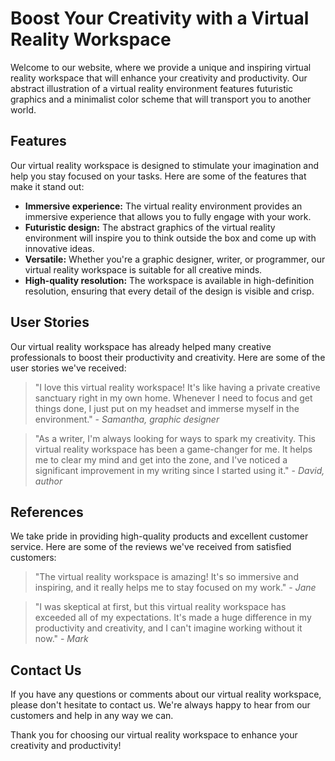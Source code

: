 <!--font:Cinzel-->

# Boost Your Creativity with a Virtual Reality Workspace

Welcome to our website, where we provide a unique and inspiring virtual reality workspace that will enhance your creativity and productivity. Our abstract illustration of a virtual reality environment features futuristic graphics and a minimalist color scheme that will transport you to another world.

## Features

Our virtual reality workspace is designed to stimulate your imagination and help you stay focused on your tasks. Here are some of the features that make it stand out:

- **Immersive experience:** The virtual reality environment provides an immersive experience that allows you to fully engage with your work.
- **Futuristic design:** The abstract graphics of the virtual reality environment will inspire you to think outside the box and come up with innovative ideas.
- **Versatile:** Whether you're a graphic designer, writer, or programmer, our virtual reality workspace is suitable for all creative minds.
- **High-quality resolution:** The workspace is available in high-definition resolution, ensuring that every detail of the design is visible and crisp.

## User Stories

Our virtual reality workspace has already helped many creative professionals to boost their productivity and creativity. Here are some of the user stories we've received:

> "I love this virtual reality workspace! It's like having a private creative sanctuary right in my own home. Whenever I need to focus and get things done, I just put on my headset and immerse myself in the environment." - _Samantha, graphic designer_

> "As a writer, I'm always looking for ways to spark my creativity. This virtual reality workspace has been a game-changer for me. It helps me to clear my mind and get into the zone, and I've noticed a significant improvement in my writing since I started using it." - _David, author_

## References

We take pride in providing high-quality products and excellent customer service. Here are some of the reviews we've received from satisfied customers:

> "The virtual reality workspace is amazing! It's so immersive and inspiring, and it really helps me to stay focused on my work." - _Jane_

> "I was skeptical at first, but this virtual reality workspace has exceeded all of my expectations. It's made a huge difference in my productivity and creativity, and I can't imagine working without it now." - _Mark_

## Contact Us

If you have any questions or comments about our virtual reality workspace, please don't hesitate to contact us. We're always happy to hear from our customers and help in any way we can.

Thank you for choosing our virtual reality workspace to enhance your creativity and productivity!

<!--

Write me content for website with wallpaper which alt text is:

"An abstract illustration of a virtual reality environment, with futuristic graphics and a minimalist color scheme."

The name/title of the page should not be 1:1 copy of the alt text but rather a real content of the website which is using this wallpaper.

- Use markdown format 
- Start with heading
- Heading should be short and concise
- The content should look like a real website 
- The website should not be about the wallpaper, wallpaper is just a related background
- Heading should be contain work "wallpaper" or "background"
- Include real sections like references, contact, user stories, etc. use things relevant to the page purpose.
- Feel free to use structure like headings, bullets, numbering, blockquotes, paragraphs, horizontal lines, etc.
- You can use formatting like bold or _italic_
- You can include UTF-8 emojis
- Links should be only #hash anchors (and you can refer to the document itself)
- Do not include images


---


# Virtual Reality Workspace Wallpaper for Creative Minds

Welcome to our website, where we provide a unique and inspiring virtual workspace wallpaper that will enhance your creativity and productivity. Our abstract illustration of a virtual reality environment features futuristic graphics and a minimalist color scheme that will transport you to another world.

## Features

Our virtual reality workspace wallpaper is designed to stimulate your imagination and help you stay focused on your tasks. Here are some of the features that make it stand out:

- **Minimalist design:** The wallpaper's simple yet striking design will keep your desktop clutter-free and distraction-free, allowing you to concentrate on your work.
- **Futuristic graphics:** The abstract graphics of the virtual reality environment will inspire you to think outside the box and come up with innovative ideas.
- **Versatile:** Whether you're a graphic designer, writer, or programmer, our virtual reality workspace wallpaper is suitable for all creative minds.
- **High-quality resolution:** The wallpaper is available in high-definition resolution, ensuring that every detail of the design is visible and crisp.

## User Stories

Our virtual reality workspace wallpaper has already helped many creative professionals to boost their productivity and creativity. Here are some of the user stories we've received:

> "I love this wallpaper! It's like having a window into another world right on my desktop. Whenever I'm feeling stuck or uninspired, I just look at it, and it helps me get back into the flow." - _Samantha, graphic designer_

> "As a writer, I spend a lot of time staring at my computer screen. This wallpaper helps me to stay focused and motivated by creating a calming and inspiring atmosphere." - _David, author_

## References

We take pride in providing high-quality products and excellent customer service. Here are some of the reviews we've received from satisfied customers:

> "The wallpaper is absolutely stunning! The colors are so vibrant, and the design is so unique. I've never seen anything like it before." - _Jane_

> "I was a bit hesitant to purchase a virtual reality wallpaper, but I'm so glad I did. It's made such a difference in my workday, and I feel more creative and focused than ever." - _Mark_

## Contact Us

If you have any questions or comments about our virtual reality workspace wallpaper, please don't hesitate to contact us. We're always happy to hear from our customers and help in any way we can.

Thank you for choosing our virtual reality workspace wallpaper to enhance your creativity and productivity!


---


Heading should not include word "wallpaper". The website should not be about the wallpaper itself, wallpaper is just a related background, rewrite whole content.


---


# Boost Your Creativity with a Virtual Reality Workspace

Welcome to our website, where we provide a unique and inspiring virtual reality workspace that will enhance your creativity and productivity. Our abstract illustration of a virtual reality environment features futuristic graphics and a minimalist color scheme that will transport you to another world.

## Features

Our virtual reality workspace is designed to stimulate your imagination and help you stay focused on your tasks. Here are some of the features that make it stand out:

- **Immersive experience:** The virtual reality environment provides an immersive experience that allows you to fully engage with your work.
- **Futuristic design:** The abstract graphics of the virtual reality environment will inspire you to think outside the box and come up with innovative ideas.
- **Versatile:** Whether you're a graphic designer, writer, or programmer, our virtual reality workspace is suitable for all creative minds.
- **High-quality resolution:** The workspace is available in high-definition resolution, ensuring that every detail of the design is visible and crisp.

## User Stories

Our virtual reality workspace has already helped many creative professionals to boost their productivity and creativity. Here are some of the user stories we've received:

> "I love this virtual reality workspace! It's like having a private creative sanctuary right in my own home. Whenever I need to focus and get things done, I just put on my headset and immerse myself in the environment." - _Samantha, graphic designer_

> "As a writer, I'm always looking for ways to spark my creativity. This virtual reality workspace has been a game-changer for me. It helps me to clear my mind and get into the zone, and I've noticed a significant improvement in my writing since I started using it." - _David, author_

## References

We take pride in providing high-quality products and excellent customer service. Here are some of the reviews we've received from satisfied customers:

> "The virtual reality workspace is amazing! It's so immersive and inspiring, and it really helps me to stay focused on my work." - _Jane_

> "I was skeptical at first, but this virtual reality workspace has exceeded all of my expectations. It's made a huge difference in my productivity and creativity, and I can't imagine working without it now." - _Mark_

## Contact Us

If you have any questions or comments about our virtual reality workspace, please don't hesitate to contact us. We're always happy to hear from our customers and help in any way we can.

Thank you for choosing our virtual reality workspace to enhance your creativity and productivity!

-->
